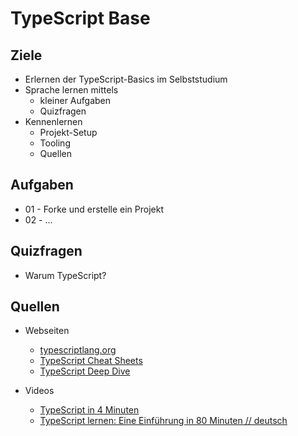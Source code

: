 # TypeScript Base

## Ziele

* Erlernen der TypeScript-Basics im Selbststudium
* Sprache lernen mittels 
  * kleiner Aufgaben
  * Quizfragen
* Kennenlernen
  * Projekt-Setup
  * Tooling
  * Quellen

## Aufgaben

* 01 - Forke und erstelle ein Projekt
* 02 - ...

## Quizfragen

  * Warum TypeScript?


## Quellen

* Webseiten
  * [typescriptlang.org](https://www.typescriptlang.org/)
  * [TypeScript Cheat Sheets](https://www.typescriptlang.org/cheatsheets)
  * [TypeScript Deep Dive](https://basarat.gitbook.io/typescript/getting-started)

* Videos
  * [TypeScript in 4 Minuten](https://www.youtube.com/watch?v=ouzj1nHx2pg)
  * [TypeScript lernen: Eine Einführung in 80 Minuten // deutsch](https://www.youtube.com/watch?v=_CaGUZNEobk&t=2596s)